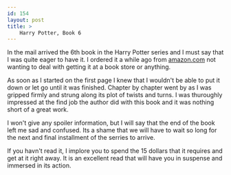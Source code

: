 ```yaml
---
id: 154
layout: post
title: >
    Harry Potter, Book 6
---
```


In the mail arrived the 6th book in the Harry Potter series and I must say  that I was quite eager to have it. I ordered it a while ago from <a href="http://www.amazon.com">amazon.com</a> not wanting to deal with getting it at a book store or anything.

As soon as I started on the first page I knew that I wouldn't be able to put it down or let go until it was finished. Chapter by chapter went by as I was gripped firmly and strung along its plot of twists and turns. I was thuroughly impressed at the find job the author did with this book and it was nothing short of a great work.

I won't give any spoiler information, but I will say that the end of the book left me sad and confused. Its a shame that we will have to wait so long for the next and final installment of the serries to arrive.

If you havn't read it, I implore you to spend the 15 dollars that it requires and get at it right away. It is an excellent read that will have you in suspense and immersed in its action.
